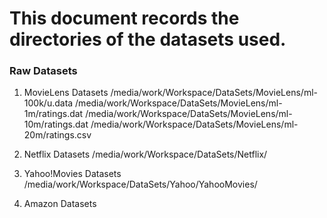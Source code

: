 # This document records the directories of the datasets used.

### Raw Datasets

1. MovieLens Datasets
/media/work/Workspace/DataSets/MovieLens/ml-100k/u.data
/media/work/Workspace/DataSets/MovieLens/ml-1m/ratings.dat
/media/work/Workspace/DataSets/MovieLens/ml-10m/ratings.dat
/media/work/Workspace/DataSets/MovieLens/ml-20m/ratings.csv

2. Netflix Datasets
/media/work/Workspace/DataSets/Netflix/

3. Yahoo!Movies Datasets
/media/work/Workspace/DataSets/Yahoo/YahooMovies/

4. Amazon Datasets